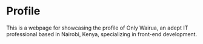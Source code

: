 # Profile
This is a webpage for showcasing the profile of Only Wairua, an adept IT professional based in Nairobi, Kenya, specializing in front-end development.
